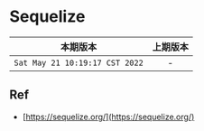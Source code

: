 # Sequelize

|本期版本|上期版本
|:---:|:---:
`Sat May 21 10:19:17 CST 2022` | -

## Ref

* [https://sequelize.org/](https://sequelize.org/)